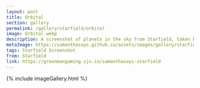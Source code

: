 ```yaml
---
layout: post
title: Orbital
section: gallery
permalink: /gallery/starfield/orbital
image: Orbital.webp
description: A screenshot of planets in the sky from Starfield, taken by Samantha Says.
metaImage: https://samanthasays.github.io/assets/images/gallery/starfield/Orbital.webp
tags: Starfield Screenshot
from: Starfield
link: https://greenmangaming.sjv.io/samanthasays-starfield
---
```

{% include imageGallery.html %}